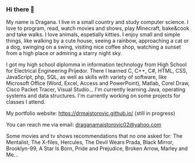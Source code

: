 ### Hi there 👋

My name is Dragana. I live in a small country and study computer science. I love to program, read, watch movies and shows, play Minecraft, bake&cook and take walks. I love animals, espetially kitties. I enjoy small and simple things, like walking by a cute house, seeing a rainbow, approaching a cat or a dog, swinging on a swing, visiting nice coffee shop, watching a sunset from a high place or admiring a starry night sky.

I got my high school diplomma in information technology from High School for Electrical Engineering Prijedor. There I learned C, C++, C#, HTML, CSS, JavaScript, php, SQL, as well as skills with variety of software, like Microsoft Office (Word, Excel, Access and PowerPoint), Matlab, Corel Draw, Cisco Packet Tracer, Visual Studio...
I'm currently learning Java, operating systems and data structures.
I'm currently working on some projects for classes I attend.

My portfolio website: https://drmajstorovic.github.io/ (still in progress)

You can reach me via email: draganamajstorovic02@yahoo.com

Some movies and tv shows recommendations that no one asked for: The Mentalist, The X-files, Hercules, The Devil Wears Prada, Black Mirror, Brooklyn-99, A Star Is Born, Pride and Prejudice, Broken Arrow, Marley and Me...

<!--
**drmajstorovic/drmajstorovic** is a ✨ _special_ ✨ repository because its `README.md` (this file) appears on your GitHub profile.

Here are some ideas to get you started:

- 🔭 I’m currently working on ...
- 🌱 I’m currently learning ...
- 👯 I’m looking to collaborate on ...
- 🤔 I’m looking for help with ...
- 💬 Ask me about ...
- 📫 How to reach me: ...
- 😄 Pronouns: ...
- ⚡ Fun fact: ...
-->
